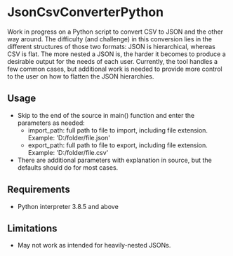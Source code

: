 # JsonCsvConverterPython
Work in progress on a Python script to convert CSV to JSON and the other way around.
The difficulty (and challenge) in this conversion lies in the different structures of those two formats: JSON is hierarchical, whereas CSV is flat.
The more nested a JSON is, the harder it becomes to produce a desirable output for the needs of each user.
Currently, the tool handles a few common cases, but additional work is needed to provide more control to the user on how to flatten the JSON hierarchies.

## Usage
- Skip to the end of the source in main() function and enter the parameters as needed:
    - import_path: full path to file to import, including file extension. Example: 'D:/folder/file.json'
    - export_path: full path to file to export, including file extension. Example: 'D:/folder/file.csv'
- There are additional parameters with explanation in source, but the defaults should do for most cases.

## Requirements
- Python interpreter 3.8.5 and above

## Limitations
- May not work as intended for heavily-nested JSONs.
